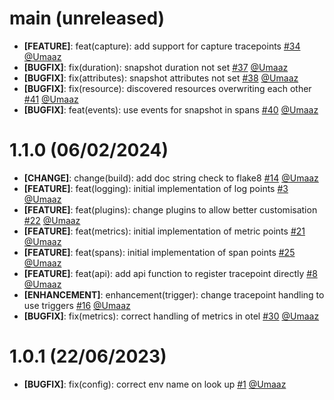 # main (unreleased)

- **[FEATURE]**: feat(capture): add support for capture tracepoints [#34](https://github.com/intergral/deep/pull/34) [@Umaaz](https://github.com/Umaaz)
- **[BUGFIX]**: fix(duration): snapshot duration not set [#37](https://github.com/intergral/deep/pull/37) [@Umaaz](https://github.com/Umaaz)
- **[BUGFIX]**: fix(attributes): snapshot attributes not set [#38](https://github.com/intergral/deep/pull/38) [@Umaaz](https://github.com/Umaaz)
- **[BUGFIX]**: fix(resource): discovered resources overwriting each other [#41](https://github.com/intergral/deep/pull/41) [@Umaaz](https://github.com/Umaaz)
- **[BUGFIX]**: feat(events): use events for snapshot in spans [#40](https://github.com/intergral/deep/pull/40) [@Umaaz](https://github.com/Umaaz)

# 1.1.0 (06/02/2024)

- **[CHANGE]**: change(build): add doc string check to flake8 [#14](https://github.com/intergral/deep/pull/14) [@Umaaz](https://github.com/Umaaz)
- **[FEATURE]**: feat(logging): initial implementation of log points [#3](https://github.com/intergral/deep/pull/3) [@Umaaz](https://github.com/Umaaz)
- **[FEATURE]**: feat(plugins): change plugins to allow better customisation [#22](https://github.com/intergral/deep/pull/22) [@Umaaz](https://github.com/Umaaz)
- **[FEATURE]**: feat(metrics): initial implementation of metric points [#21](https://github.com/intergral/deep/pull/21) [@Umaaz](https://github.com/Umaaz)
- **[FEATURE]**: feat(spans): initial implementation of span points [#25](https://github.com/intergral/deep/pull/25) [@Umaaz](https://github.com/Umaaz)
- **[FEATURE]**: feat(api): add api function to register tracepoint directly [#8](https://github.com/intergral/deep/pull/8) [@Umaaz](https://github.com/Umaaz)
- **[ENHANCEMENT]**: enhancement(trigger): change tracepoint handling to use triggers [#16](https://github.com/intergral/deep/pull/16) [@Umaaz](https://github.com/Umaaz)
- **[BUGFIX]**: fix(metrics): correct handling of metrics in otel [#30](https://github.com/intergral/deep/pull/30) [@Umaaz](https://github.com/Umaaz)

# 1.0.1 (22/06/2023)

- **[BUGFIX]**: fix(config): correct env name on look up [#1](https://github.com/intergral/deep/pull/1) [@Umaaz](https://github.com/Umaaz)

<!-- Template START
# 0.1.1 (16/06/2023)

- **[CHANGE]**: description [#PRid](https://github.com/intergral/deep/pull/PRid) [@user](https://github.com/user)
- **[FEATURE]**: description [#PRid](https://github.com/intergral/deep/pull/PRid) [@user](https://github.com/user)
- **[ENHANCEMENT]**: description [#PRid](https://github.com/intergral/deep/pull/PRid) [@user](https://github.com/user)
- **[BUGFIX]**: description [#PRid](https://github.com/intergral/deep/pull/PRid) [@user](https://github.com/user)
Template END -->
